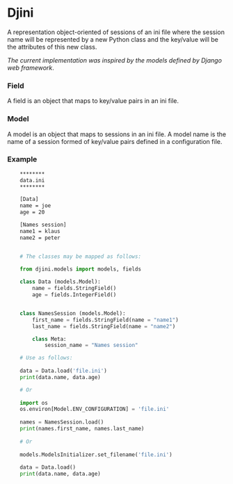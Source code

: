 # Djini
A representation object-oriented of sessions of an ini file where the session name will be represented 
by a new Python class and the key/value will be the attributes of this new class.
    
*The current implementation was inspired by the models defined by Django web framework*.
    
### Field
A field is an object that maps to key/value pairs in an ini file.
    
### Model
A model is an object that maps to sessions in an ini file.
A model name is the name of a session formed of key/value pairs defined in a configuration file.
    
### Example    
```bash
    ******** 
    data.ini
    ********

    [Data]
    name = joe
    age = 20

    [Names session]
    name1 = klaus
    name2 = peter
```

```python

    # The classes may be mapped as follows:

    from djini.models import models, fields
    
    class Data (models.Model):
        name = fields.StringField()
        age = fields.IntegerField()


    class NamesSession (models.Model):
        first_name = fields.StringField(name = "name1")
        last_name = fields.StringField(name = "name2")

        class Meta:
            session_name = "Names session"

    # Use as follows:
    
    data = Data.load('file.ini')
    print(data.name, data.age)

    # Or
    
    import os
    os.environ[Model.ENV_CONFIGURATION] = 'file.ini'
    
    names = NamesSession.load()
    print(names.first_name, names.last_name)
    
    # Or
    
    models.ModelsInitializer.set_filename('file.ini')
    
    data = Data.load()
    print(data.name, data.age)    
```
